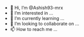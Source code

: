 - 👋 Hi, I’m @Ashish93-mrx
- 👀 I’m interested in ...
- 🌱 I’m currently learning ...
- 💞️ I’m looking to collaborate on ...
- 📫 How to reach me ...

<!---
Ashish93-mrx/Ashish93-mrx is a ✨ special ✨ repository because its `README.md` (this file) appears on your GitHub profile.
You can click the Preview link to take a look at your changes.
--->
